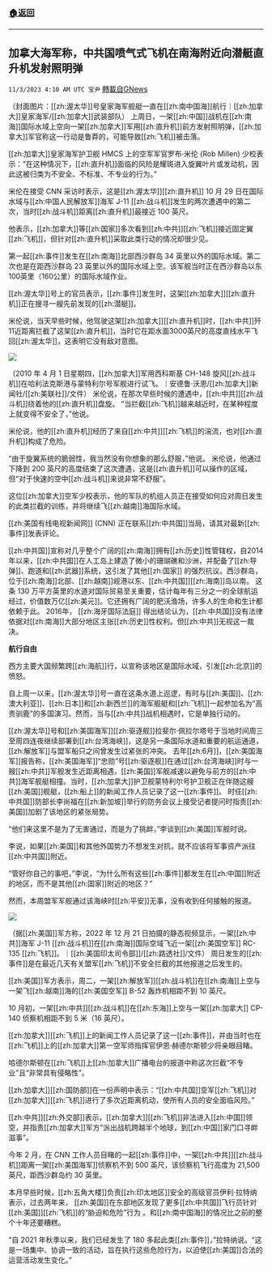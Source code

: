 ###  [:house:返回](README.md)
---


## 加拿大海军称，中共国喷气式飞机在南海附近向潜艇直升机发射照明弹
`11/3/2023 4:10 AM UTC 宝尹` [轉載自GNews](https://gnews.org/articles/1915859)

（封面图片：[[zh:渥太华]]号皇家海军舰艇一直在[[zh:南中国海]]航行｜[[zh:加拿大]]皇家海军/[[zh:加拿大]]武装部队）
上周日，一架[[zh:中国]]战机在[[zh:南海]]国际水域上空向一架[[zh:加拿大]]军用[[zh:直升机]]前方发射照明弹，[[zh:加拿大]]军官称这一行动是鲁莽的，可能导致[[zh:飞机]]被击落。

[[zh:加拿大]]皇家海军护卫舰 HMCS 上的空军军官罗布·米伦 (Rob Millen) 少校表示：“在这种情况下，[[zh:直升机]]面临的风险是耀斑进入旋翼叶片或发动机，因此这被归类为不安全、不标准、不专业的行为。”

米伦在接受 CNN 采访时表示，这是[[zh:渥太华]][[zh:直升机]] 10 月 29 日在国际水域与[[zh:中国人民解放军]]海军 J-11 [[zh:战斗机]]发生的两次遭遇中的第二次，当时[[zh:战斗机]]距离[[zh:直升机]]最接近 100 英尺。

他表示，[[zh:加拿大]]等[[zh:国家]]多次看到[[zh:中共]][[zh:飞机]]接近固定翼[[zh:飞机]]，但针对[[zh:直升机]]采取此类行动的情况却很少见。

第一起[[zh:事件]]发生在[[zh:南海]]北部西沙群岛 34 英里以外的国际水域。第二次也是在距西沙群岛 23 英里以外的国际水域上空。该军舰当时正在西沙群岛以东100英里（160公里）的国际水域作业。


[[zh:渥太华]]号上的官员表示，[[zh:事件]]发生时，这架[[zh:加拿大]][[zh:直升机]]正在搜寻一艘先前发现的[[zh:潜艇]]。

米伦说，当天早些时候，他驾驶这架[[zh:加拿大]][[zh:直升机]]时，[[zh:中共]]歼11近距离拦截了这架[[zh:直升机]]，当时它在距水面3000英尺的高度直线水平飞回[[zh:渥太华]]，这表明它没有敌对意图。

![](https://i.imgur.com/OnguFQS.jpg)

（2010 年 4 月 1 日星期四，[[zh:加拿大]]军用西科斯基 CH-148 旋风[[zh:战斗机]]在哈利法克斯港与蒙特利尔号军舰进行试飞。｜安德鲁·沃恩/[[zh:加拿大]]新闻社/[[zh:美联社]]/文件）
米伦说，在那次早些时候的遭遇中，[[zh:中共]][[zh:战斗机]]绕着他的[[zh:直升机]]盘旋。
“当拦截[[zh:飞机]]越来越近时，在某种程度上就变得不安全了，”他说。

米伦说，他的[[zh:直升机]]经历了来自[[zh:中共]][[zh:飞机]]的湍流，也对[[zh:直升机]]构成了危险。

“由于旋翼系统的脆弱性，我当然没有你想象的那么舒服，”他说。
米伦说，他通过下降到 200 英尺的高度结束了这次遭遇，这是[[zh:直升机]]可以操作的区域，但“对于快速的空中[[zh:战斗机]]来说非常不舒服”。

这位[[zh:加拿大]]空军少校表示，他的军队的机组人员正在接受如何应对周日发生的此类拦截的训练，并将继续飞[[zh:越南]]海国际水域。

[[zh:美国有线电视新闻网]] (CNN) 正在联系[[zh:中共国]]当局，请其对最新[[zh:事件]]发表评论。

[[zh:中共国]]宣称对几乎整个广阔的[[zh:南海]]拥有[[zh:历史]]性管辖权，自2014年以来，[[zh:中共国]]在人工岛上建造了微小的珊瑚礁和沙洲，并配备了[[zh:导弹]]、跑道和[[zh:武器]]系统，这引发了其他[[zh:国家]]
的强烈抗议。西沙群岛，位于[[zh:南海]]北部、[[zh:越南]]岘港以东、[[zh:中共国]][[zh:海南]]岛以南。
这条 130 万平方英里的水道对国际贸易至关重要，估计每年有三分之一的全球航运经过，价值数万亿[[zh:美元]]。它还拥有广阔的肥沃渔场，许多人的生命和生计都依赖于此。
2016年， [[zh:海牙国际法庭]] 得出结论认为，[[zh:中共国]]没有法律依据对[[zh:南海]]大部分地区主张[[zh:历史]]性权利。但[[zh:中共]]无视这一裁决。

**航行自由**

西方主要大国频繁跨[[zh:海航]]行，以宣称该地区是国际水域，引发[[zh:北京]]的愤怒。

自上周一以来，[[zh:渥太华]]号一直在这条水道上巡逻，有时与[[zh:美国]]、[[zh:澳大利亚]]、[[zh:日本]]和[[zh:新西兰]]的海军舰艇和[[zh:飞机]]一起参加名为“高贵驯鹿”的多国演习。然而，当与[[zh:中共]]战机相遇时，它是单独行动的。

[[zh:渥太华]]号和[[zh:美国海军]][[zh:驱逐舰]]拉斐尔·佩拉尔塔号于当地时间周三至周四连夜继续部署到[[zh:台湾海峡]]，这是另一条国际水道和重要的航运通道，[[zh:解放军]]与盟军船只之间曾发生过紧张的冲突。
去年[[zh:6月]]，[[zh:美国海军]]报告称，[[zh:美国海军]]“忠勋”号[[zh:驱逐舰]]在通过[[zh:台湾海峡]]时与一艘[[zh:中共]]军舰发生近距离相遇，[[zh:美国]]军舰减速以避免与前方的[[zh:中共]]海军舰艇相撞。当时，[[zh:加拿大]]护卫舰蒙特利尔号护卫舰正在伴随这艘[[zh:美国]]舰艇，[[zh:船上]]的新闻工作人员记录了这一[[zh:事件]]。
时任[[zh:中共国]]防部长李尚福在[[zh:新加坡]]举行的防务会议上接受记者提问时指责[[zh:美国]]加剧了该地区的紧张局势。

“他们来这里不是为了无害通过，而是为了挑衅，”李谈到[[zh:美国]]军舰时说。

李说，如果[[zh:美国]]和其他外国势力不想发生对抗，就不应该将军事资产派往[[zh:中共国]]附近。

“管好你自己的事吧，”李说，“为什么所有这些[[zh:事件]]都发生在[[zh:中国]]附近的地区，而不是其他[[zh:国家]]附近的地区？”

然而，本周盟军军舰通过该海峡时[[zh:平安]]无事，没有收到任何接触的报道。

![](https://i.imgur.com/ReMqM1k.jpg)

（据[[zh:美国]]军方称，2022 年 12 月 21 日拍摄的静态视频显示，一架[[zh:中共]]海军 J-11 [[zh:战斗机]]在[[zh:南海]]国际空域飞近一架[[zh:美国空军]] RC-135 [[zh:飞机]]。｜[[zh:美国印太司令部]]/[[zh:路透社]]/文件）
周日发生的[[zh:事件]]是在最近几天有关盟军[[zh:飞机]]不安全拦截的其他报道之后发生的。

[[zh:美国]]军方表示，周二，一架[[zh:解放军]][[zh:战斗机]]在[[zh:南海]]上空与一架飞[[zh:越南]]海的[[zh:美国空军]] B-52 轰炸机相距不到 10 英尺。

10 月初，一架[[zh:中共]][[zh:战斗机]]在[[zh:东海]]上空与一架[[zh:加拿大]] CP-140 侦察机相距不到 5 米（16 英尺）。

[[zh:加拿大]][[zh:飞机]]上的新闻工作人员记录了这一[[zh:事件]]，并由当时也在[[zh:飞机]]上的[[zh:加拿大]]第一空军师指挥官伊恩·赫德尔斯顿少将亲眼目睹。

哈德尔斯顿在[[zh:飞机]]上[[zh:加拿大]]广播电台的报道中称这次拦截“不专业”且“非常具有侵略性”。

[[zh:加拿大]][[zh:国防部]]在一份声明中表示：“[[zh:中共国]]空军[[zh:飞机]]对[[zh:加拿大]][[zh:飞机]]进行了多次近距离机动，使所有人员的安全面临风险。”

[[zh:中共]][[zh:外交部]]表示，[[zh:加拿大]][[zh:飞机]]非法进入[[zh:中国]]领空，并指责[[zh:加拿大]]军方“派出战机跨越半个地球，到[[zh:中国]]家门口寻衅滋事”。

今年 2 月，在 CNN 工作人员目睹的一起[[zh:事件]]中，一架[[zh:中共]][[zh:战斗机]]距离一架[[zh:美国海军]]侦察机不到 500 英尺，该侦察机飞行高度为 21,500 英尺，距西沙群岛约 30 英里。

 本月早些时候，[[zh:五角大楼]]负责[[zh:印太地区]]安全的高级官员伊利·拉特纳表示，过去两年来， [[zh:美国]]在东部地区发现了更多[[zh:中共国]]飞行员针对[[zh:美国]][[zh:飞机]]的“胁迫和危险”行为 。和[[zh:南中国海]]的情况比之前的整个十年还要糟糕。

“自 2021 年秋季以来，我们已经发生了 180 多起此类[[zh:事件]]，”拉特纳说。“这是一场集中、协调一致的活动，旨在执行这些危险行为，以迫使[[zh:美国]]合法的运营活动发生变化。”
